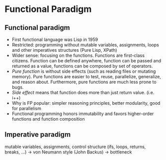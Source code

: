 Functional Paradigm
====================

## Functional paradigm
- First functional language was Lisp in 1959
- Restricted: programming without mutable variables, assignments, loops and other imperatives structures (Pure Lisp, XPath)
- Wider sense: focusing on the functions. Functions are first-class citizens. Function can be defined anywhere, function can be passed and returned as a value, functions can be composed by set of operators.
- *Pure function* is without side effects (such as reading files or mutating memory). Pure functions are easier to test, reuse, parallelize, generalize, and reason about. Furthermore, pure functions are much less prone to bugs.
- *Side effect* means that function does more than just return value. (i.e. i++)
- Why is FP popular: simpler reasoning principles, better modularity, good for parallelism
- Functional programming honors immutability and favors higher-order functions and function composition

## Imperative paradigm
mutable variables, assignments, control structure (ifs, loops, returns, breaks, …) -> von Neumann style (John Backus) -> bottleneck 
